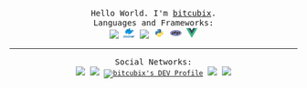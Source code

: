 <p align="center">
  <br>
  <br>
  <br>
  <samp>Hello World. I'm <a href="https://bitcubix.io/">bitcubix</a>.<br>
Languages and Frameworks:<br>
<a href="https://www.archlinux.org/"><code><img height="20" src="https://upload.wikimedia.org/wikipedia/commons/thumb/a/a5/Archlinux-icon-crystal-64.svg/2000px-Archlinux-icon-crystal-64.svg.png"></code></a>
<a href="https://www.docker.com/"><code><img height="20" src="https://raw.githubusercontent.com/github/explore/80688e429a7d4ef2fca1e82350fe8e3517d3494d/topics/docker/docker.png"></code></a>
<a href="https://golang.org/"><code><img height="20" src="https://www.wut.de/pics/misc/e-505ww-03-grww-000_h220.png"></code></a>
<a href="https://www.python.org/"><code><img height="20" src="https://raw.githubusercontent.com/github/explore/80688e429a7d4ef2fca1e82350fe8e3517d3494d/topics/python/python.png"></code></a>
<a href="https://www.php.net/"><code><img height="20" src="https://raw.githubusercontent.com/github/explore/ccc16358ac4530c6a69b1b80c7223cd2744dea83/topics/php/php.png"></code></a>
<a href="https://vuejs.org/"><code><img height="20" src="https://raw.githubusercontent.com/github/explore/80688e429a7d4ef2fca1e82350fe8e3517d3494d/topics/vue/vue.png"></code></a>
  <br>
</p>

------------

<p align="center">
<samp>Social Networks:<br>
<code><a href="mailto:bitcubix@protonmail.ch"><img src="https://www.flaticon.com/svg/static/icons/svg/552/552486.svg" width="22" /></a></code>
<code><a href="https://github.com/bitcubix"><img src="https://image.flaticon.com/icons/svg/25/25231.svg" width="22" /></a></code>
<code><a href="https://dev.to/bitcubix"><img src="https://d2fltix0v2e0sb.cloudfront.net/dev-badge.svg" alt="bitcubix's DEV Profile" width="22"></a></code>
<code><a href="https://twitter.com/bitcubix"><img src="https://image.flaticon.com/icons/svg/145/145812.svg" width="22" /></a></code>
<code><a href="https://discord.com/users/469435643991293974"><img src="https://www.flaticon.com/svg/static/icons/svg/2111/2111370.svg" width="22" /></a></code>
</p>
